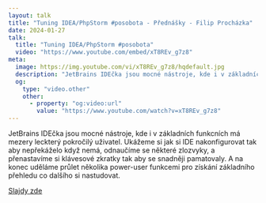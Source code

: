 ```yaml
---
layout: talk
title: "Tuning IDEA/PhpStorm #posobota - Přednášky - Filip Procházka"
date: 2024-01-27
talk:
  title: "Tuning IDEA/PhpStorm #posobota"
  video: "https://www.youtube.com/embed/xT8REv_g7z8"
meta:
  image: https://img.youtube.com/vi/xT8REv_g7z8/hqdefault.jpg
  description: "JetBrains IDEčka jsou mocné nástroje, kde i v základních funkcních má mezery leckterý pokročilý uživatel. Ukážeme si jak si IDE nakonfigurovat tak aby nepřekáželo když nemá, odnaučíme se některé zlozvyky, a přenastavíme si klávesové zkratky tak aby se snadněji pamatovaly. A na konec uděláme průlet několika power-user funkcemi pro získání základního přehledu co dalšího si nastudovat."
  og:
    type: "video.other"
    other:
      - property: "og:video:url"
        value: "https://www.youtube.com/watch?v=xT8REv_g7z8"
---
```


JetBrains IDEčka jsou mocné nástroje, kde i v základních funkcních má mezery leckterý pokročilý uživatel.
Ukážeme si jak si IDE nakonfigurovat tak aby nepřekáželo když nemá, odnaučíme se některé zlozvyky, a přenastavíme si klávesové zkratky tak aby se snadněji pamatovaly.
A na konec uděláme průlet několika power-user funkcemi pro získání základního přehledu co dalšího si nastudovat.

[Slajdy zde][slides]

[slides]: https://docs.google.com/presentation/d/1AGmTH1qZ1lDRBlwUuf-MollkUPAWScRJLcmqiPX5njw/edit?usp=sharing
